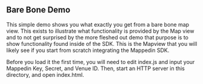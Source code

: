 Bare Bone Demo
--------------

This simple demo shows you what exactly you get from a bare bone map view. This
exists to illustrate what functionality is provided by the Map view and to not
get surprised by the more fleshed out demo that purpose is to show functionality
found inside of the SDK. This is the Mapview that you will likely see if you start
from scratch integrating the Mappedin SDK.

Before you load it the first time, you will need to edit index.js and input your
Mappedin Key, Secret, and Venue ID. Then, start an HTTP server in this
directory, and open index.html.


